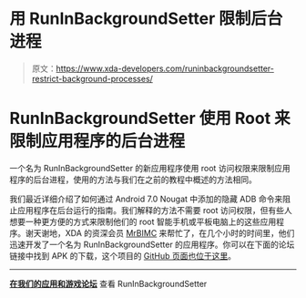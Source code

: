 # 用 RunInBackgroundSetter 限制后台进程

> 原文：<https://www.xda-developers.com/runinbackgroundsetter-restrict-background-processes/>

# RunInBackgroundSetter 使用 Root 来限制应用程序的后台进程

一个名为 RunInBackgroundSetter 的新应用程序使用 root 访问权限来限制应用程序的后台进程，使用的方法与我们在之前的教程中概述的方法相同。

我们最近详细介绍了如何通过 Android 7.0 Nougat 中添加的隐藏 ADB 命令来阻止应用程序在后台运行的指南。我们解释的方法不需要 root 访问权限，但有些人想要一种更方便的方式来限制他们的 root 智能手机或平板电脑上的这些应用程序。谢天谢地，XDA 的资深会员 [MrBIMC](https://forum.xda-developers.com/member.php?u=4467676) 来帮忙了，在几个小时的时间里，他们迅速开发了一个名为 RunInBackgroundSetter 的应用程序。你可以在下面的论坛链接中找到 APK 的下载，这个项目的 [GitHub 页面也位于这里](https://github.com/MrBIMC/RunInBackgroundPermissionSetter)。

* * *

[**在我们的应用和游戏论坛**](https://forum.xda-developers.com/android/apps-games/app-runinbackgroundsetter-v1-0-t3637705) 查看 RunInBackgroundSetter